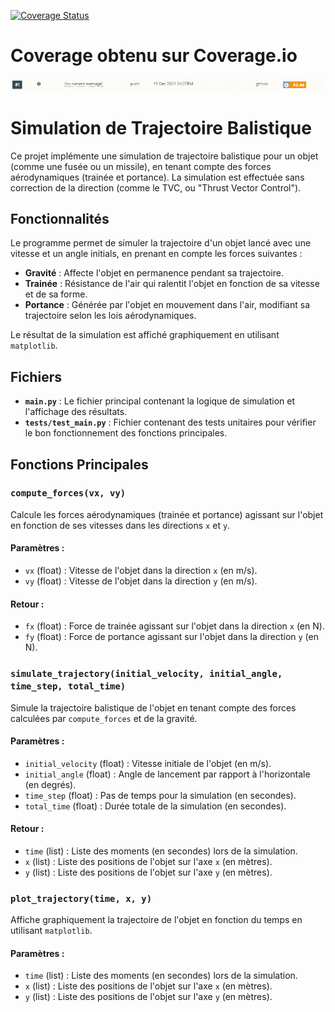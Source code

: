 
[![Coverage Status](https://coveralls.io/repos/github/Clementbgn/Projet_Python/badge.svg?branch=main)](https://coveralls.io/github/Clementbgn/Projet_Python?branch=main)

# Coverage obtenu sur Coverage.io
![alt text](doc/Coverage.png)

# Simulation de Trajectoire Balistique

Ce projet implémente une simulation de trajectoire balistique pour un objet (comme une fusée ou un missile), en tenant compte des forces aérodynamiques (trainée et portance). La simulation est effectuée sans correction de la direction (comme le TVC, ou "Thrust Vector Control").

## Fonctionnalités

Le programme permet de simuler la trajectoire d'un objet lancé avec une vitesse et un angle initials, en prenant en compte les forces suivantes :
- **Gravité** : Affecte l'objet en permanence pendant sa trajectoire.
- **Trainée** : Résistance de l'air qui ralentit l'objet en fonction de sa vitesse et de sa forme.
- **Portance** : Générée par l'objet en mouvement dans l'air, modifiant sa trajectoire selon les lois aérodynamiques.

Le résultat de la simulation est affiché graphiquement en utilisant `matplotlib`.

## Fichiers

- **`main.py`** : Le fichier principal contenant la logique de simulation et l'affichage des résultats.
- **`tests/test_main.py`** : Fichier contenant des tests unitaires pour vérifier le bon fonctionnement des fonctions principales.

## Fonctions Principales

### `compute_forces(vx, vy)`
Calcule les forces aérodynamiques (trainée et portance) agissant sur l'objet en fonction de ses vitesses dans les directions `x` et `y`.

#### Paramètres :
- `vx` (float) : Vitesse de l'objet dans la direction `x` (en m/s).
- `vy` (float) : Vitesse de l'objet dans la direction `y` (en m/s).

#### Retour :
- `fx` (float) : Force de trainée agissant sur l'objet dans la direction `x` (en N).
- `fy` (float) : Force de portance agissant sur l'objet dans la direction `y` (en N).

### `simulate_trajectory(initial_velocity, initial_angle, time_step, total_time)`
Simule la trajectoire balistique de l'objet en tenant compte des forces calculées par `compute_forces` et de la gravité.

#### Paramètres :
- `initial_velocity` (float) : Vitesse initiale de l'objet (en m/s).
- `initial_angle` (float) : Angle de lancement par rapport à l'horizontale (en degrés).
- `time_step` (float) : Pas de temps pour la simulation (en secondes).
- `total_time` (float) : Durée totale de la simulation (en secondes).

#### Retour :
- `time` (list) : Liste des moments (en secondes) lors de la simulation.
- `x` (list) : Liste des positions de l'objet sur l'axe `x` (en mètres).
- `y` (list) : Liste des positions de l'objet sur l'axe `y` (en mètres).

### `plot_trajectory(time, x, y)`
Affiche graphiquement la trajectoire de l'objet en fonction du temps en utilisant `matplotlib`.

#### Paramètres :
- `time` (list) : Liste des moments (en secondes) lors de la simulation.
- `x` (list) : Liste des positions de l'objet sur l'axe `x` (en mètres).
- `y` (list) : Liste des positions de l'objet sur l'axe `y` (en mètres).
